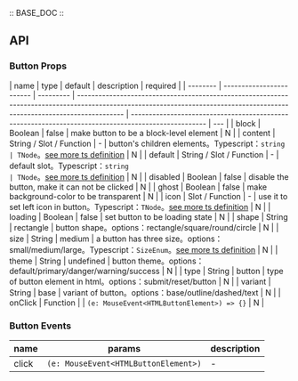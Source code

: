 :: BASE_DOC ::

## API

### Button Props

| name     | type                     | default   | description                                                                                                                                                               | required                                                                                            |
| -------- | ------------------------ | --------- | ------------------------------------------------------------------------------------------------------------------------------------------------------------------------- | --------------------------------------------------------------------------------------------------- | --- |
| block    | Boolean                  | false     | make button to be a block-level element                                                                                                                                   | N                                                                                                   |
| content  | String / Slot / Function | -         | button's children elements。Typescript：`string                                                                                                                           | TNode`。[see more ts definition](https://github.com/Tencent/tdesign-vue/blob/develop/src/common.ts) | N   |
| default  | String / Slot / Function | -         | default slot。Typescript：`string                                                                                                                                         | TNode`。[see more ts definition](https://github.com/Tencent/tdesign-vue/blob/develop/src/common.ts) | N   |
| disabled | Boolean                  | false     | disable the button, make it can not be clicked                                                                                                                            | N                                                                                                   |
| ghost    | Boolean                  | false     | make background-color to be transparent                                                                                                                                   | N                                                                                                   |
| icon     | Slot / Function          | -         | use it to set left icon in button。Typescript：`TNode`。[see more ts definition](https://github.com/Tencent/tdesign-vue/blob/develop/src/common.ts)                       | N                                                                                                   |
| loading  | Boolean                  | false     | set button to be loading state                                                                                                                                            | N                                                                                                   |
| shape    | String                   | rectangle | button shape。options：rectangle/square/round/circle                                                                                                                      | N                                                                                                   |
| size     | String                   | medium    | a button has three size。options：small/medium/large。Typescript：`SizeEnum`。[see more ts definition](https://github.com/Tencent/tdesign-vue/blob/develop/src/common.ts) | N                                                                                                   |
| theme    | String                   | undefined | button theme。options：default/primary/danger/warning/success                                                                                                             | N                                                                                                   |
| type     | String                   | button    | type of button element in html。options：submit/reset/button                                                                                                              | N                                                                                                   |
| variant  | String                   | base      | variant of button。options：base/outline/dashed/text                                                                                                                      | N                                                                                                   |
| onClick  | Function                 |           | `(e: MouseEvent<HTMLButtonElement>) => {}`                                                                                                                                | N                                                                                                   |

### Button Events

| name  | params                               | description |
| ----- | ------------------------------------ | ----------- |
| click | `(e: MouseEvent<HTMLButtonElement>)` | -           |
